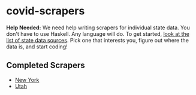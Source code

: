 # covid-scrapers

**Help Needed:** We need help writing scrapers for individual state data.  You
don't have to use Haskell.  Any language will do.  To get started, [look at
the list of state data
sources](https://github.com/covid-db/covid-db/blob/master/state-sources.md).
Pick one that interests you, figure out where the data is, and start coding!

## Completed Scrapers

* [New York](haskell/covid-scrape/lib/Covid19/NewYork.hs)
* [Utah](haskell/covid-scrape/lib/Covid19/Utah.hs)
